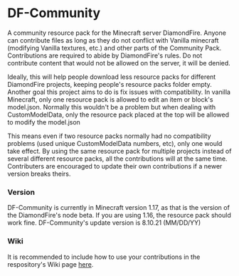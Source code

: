 # DF-Community
A community resource pack for the Minecraft server DiamondFire.
Anyone can contribute files as long as they do not conflict with Vanilla minecraft (modifying Vanilla textures, etc.) and other parts of the Community Pack.
Contributions are required to abide by DiamondFire's rules. Do not contribute content that would not be allowed on the server, it will be denied.

Ideally, this will help people download less resource packs for different DiamondFire projects, keeping people's resource packs folder empty.
Another goal this project aims to do is fix issues with compatibility.
In vanilla Minecraft, only one resource pack is allowed to edit an item or block's model.json. Normally this wouldn't be a problem but when dealing with CustomModelData, only the resource pack placed at the top will be allowed to modify the model.json

This means even if two resource packs normally had no compatibility problems (used unique CustomModelData numbers, etc), only one would take effect. By using the same resource pack for multiple projects instead of several different resource packs, all the contributions will at the same time.
Contributers are encouraged to update their own contributions if a newer version breaks theirs.

### Version
DF-Community is currently in Minecraft version 1.17, as that is the version of the DiamondFire's node beta. If you are using 1.16, the resource pack should work fine.
DF-Community's update version is 8.10.21 (MM/DD/YY)
### Wiki
It is recommended to include how to use your contributions in the respository's Wiki page [here](https://github.com/Shiverdog/DF-Community/wiki/).
